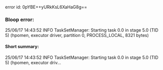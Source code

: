 error id: 0pYBE++yURkKsL6XaHaG8g==
### Bloop error:

25/06/17 14:43:52 INFO TaskSetManager: Starting task 0.0 in stage 5.0 (TID 5) (hpomen, executor driver, partition 0, PROCESS_LOCAL, 8321 bytes)
#### Short summary: 

25/06/17 14:43:52 INFO TaskSetManager: Starting task 0.0 in stage 5.0 (TID 5) (hpomen, executor driv...